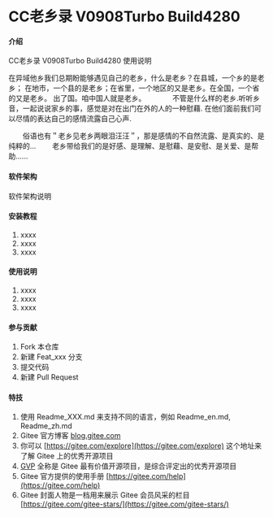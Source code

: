 #  CC老乡录 V0908Turbo Build4280 

#### 介绍
 CC老乡录 V0908Turbo Build4280 使用说明 

  在异域他乡我们总期盼能够遇见自己的老乡，什么是老乡？在县城，一个乡的是老乡；
  在地市，一个县的是老乡；在省里，一个地区的又是老乡。在全国，一个省的又是老乡。
  出了国。咱中国人就是老乡。　　
　　不管是什么样的老乡.听听乡音，一起说说家乡的事，感觉是对在出门在外的人的一种慰藉.
在他们面前我们可以尽情的表达自己的感情流露自己心声.

　　俗语也有＂老乡见老乡两眼泪汪汪＂，那是感情的不自然流露、是真实的、是纯粹的...
　　老乡带给我们的是好感、是理解、是慰藉、是安慰、是关爱、是帮助......

#### 软件架构
软件架构说明


#### 安装教程

1.  xxxx
2.  xxxx
3.  xxxx

#### 使用说明

1.  xxxx
2.  xxxx
3.  xxxx

#### 参与贡献

1.  Fork 本仓库
2.  新建 Feat_xxx 分支
3.  提交代码
4.  新建 Pull Request


#### 特技

1.  使用 Readme\_XXX.md 来支持不同的语言，例如 Readme\_en.md, Readme\_zh.md
2.  Gitee 官方博客 [blog.gitee.com](https://blog.gitee.com)
3.  你可以 [https://gitee.com/explore](https://gitee.com/explore) 这个地址来了解 Gitee 上的优秀开源项目
4.  [GVP](https://gitee.com/gvp) 全称是 Gitee 最有价值开源项目，是综合评定出的优秀开源项目
5.  Gitee 官方提供的使用手册 [https://gitee.com/help](https://gitee.com/help)
6.  Gitee 封面人物是一档用来展示 Gitee 会员风采的栏目 [https://gitee.com/gitee-stars/](https://gitee.com/gitee-stars/)
